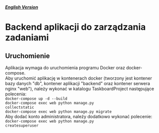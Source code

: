***[English Version](README_en.md)***
# Backend aplikacji do zarządzania zadaniami
## Uruchomienie
Aplikacja wymaga do uruchomienia programu Docker oraz docker-compose.  
Aby uruchomić aplikację w kontenerach docker (tworzony jest kontener bazy danych "db", kontener aplikacji "backend" oraz kontener serwera nginx "web"), należy wykonać w katalogu TaskboardProject następujące polecenia:  
<code>docker-compose up -d  --build</code>  
<code>docker-compose exec web python manage.py collectstatic</code>  
<code>docker-compose exec web python manage.py migrate</code>  
Aby dodać konto administratora, należy dodatkowo wykonać polecenie:  
<code>docker-compose exec web python manage.py createsuperuser</code>  
